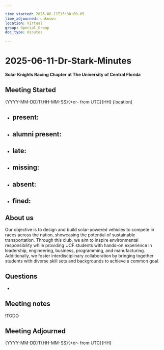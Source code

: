 ```yaml
---

time_started: 2025-06-11T15:30:00-05
time_adjourned: unknown
location: Virtual
group: Special_Group
doc_type: minutes

---
```


# 2025-06-11-Dr-Stark-Minutes
**Solar Knights Racing Chapter at The University of Central Florida**
## Meeting Started
{YYYY-MM-DD}T{HH-MM-SS}{+or- from UTC}{HH}
{location}
- present: 
	- 
- alumni present: 
	- 
- late:
	- 
- missing:
	- 
- absent:
	- 
- fined:
	- 

## About us
Our objective is to design and build solar-powered vehicles to compete in races across the nation, showcasing the potential of sustainable transportation. Through this club, we aim to inspire environmental responsibility while providing UCF students with hands-on experience in leadership, engineering, business, programming, and manufacturing. Additionally, we foster interdisciplinary collaboration by bringing together students with diverse skill sets and backgrounds to achieve a common goal.

## Questions
- 

## Meeting notes
!TODO

## Meeting Adjourned
{YYYY-MM-DD}T{HH-MM-SS}{+or- from UTC}{HH}
